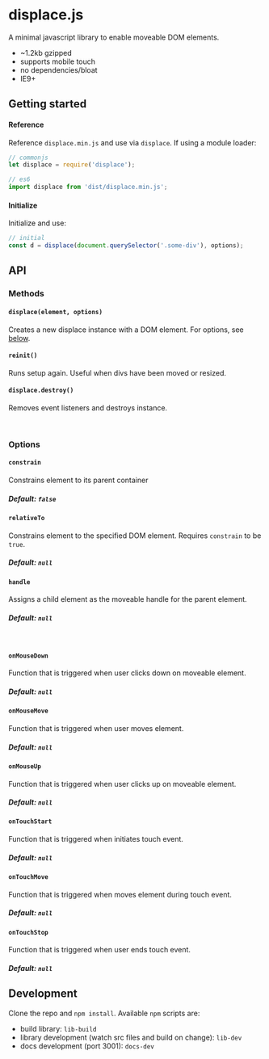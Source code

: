 
# displace.js

A minimal javascript library to enable moveable DOM elements.
- ~1.2kb gzipped
- supports mobile touch
- no dependencies/bloat
- IE9+

## Getting started
#### Reference
Reference `displace.min.js` and use via `displace`. If using a module loader:
```javascript
// commonjs
let displace = require('displace');

// es6
import displace from 'dist/displace.min.js';
```

#### Initialize
Initialize and use:
```javascript
// initial
const d = displace(document.querySelector('.some-div'), options);
```

## API

### Methods
#### `displace(element, options)`
Creates a new displace instance with a DOM element. For options, see [below](#options).

#### `reinit()`
Runs setup again. Useful when divs have been moved or resized.

#### `displace.destroy()`
Removes event listeners and destroys instance.

<br>

### Options
#### `constrain`
Constrains element to its parent container
##### Default: `false`

#### `relativeTo`
Constrains element to the specified DOM element. Requires `constrain` to be `true`.
##### Default: `null`

#### `handle`
Assigns a child element as the moveable handle for the parent element.
##### Default: `null`

<br>

#### `onMouseDown`
Function that is triggered when user clicks down on moveable element.
##### Default: `null`

#### `onMouseMove`
Function that is triggered when user moves element.
##### Default: `null`

#### `onMouseUp`
Function that is triggered when user clicks up on moveable element.
##### Default: `null`

#### `onTouchStart`
Function that is triggered when initiates touch event.
##### Default: `null`

#### `onTouchMove`
Function that is triggered when moves element during touch event.
##### Default: `null`

#### `onTouchStop`
Function that is triggered when user ends touch event.
##### Default: `null`


## Development
Clone the repo and `npm install`. Available `npm` scripts are:
- build library: `lib-build`
- library development (watch src files and build on change): `lib-dev`
- docs development (port 3001): `docs-dev`

